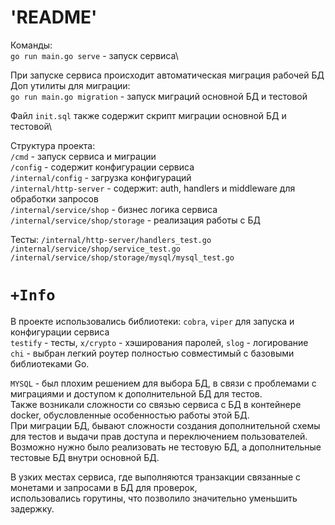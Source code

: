 # 'README'

Команды:\
`go run main.go serve` - запуск сервиса\

При запуске сервиса происходит автоматическая миграция рабочей БД\
Доп утилиты для миграции:\
`go run main.go migration` - запуск миграций основной БД и тестовой

Файл `init.sql` также содержит скрипт миграции основной БД и тестовой\

Структура проекта:\
`/cmd` - запуск сервиса и миграции\
`/config` - содержит конфигурации сервиса\
`/internal/config` - загрузка конфигураций\
`/internal/http-server` - содержит: auth, handlers и middleware для обработки запросов\
`/internal/service/shop` - бизнес логика сервиса\
`/internal/service/shop/storage` - реализация работы с БД

Тесты:
`/internal/http-server/handlers_test.go`\
`/internal/service/shop/service_test.go`\
`/internal/service/shop/storage/mysql/mysql_test.go`

# `+Info`

В проекте использовались библиотеки: `cobra`, `viper` для запуска и конфигурации сервиса\
`testify` - тесты, `x/crypto` - хэширования паролей, `slog` - логирование\
`chi` - выбран легкий роутер полностью совместимый с базовыми библиотеками Go.

`MYSQL` - был плохим решением для выбора БД, в связи с проблемами с миграциями и доступом к дополнительной БД для тестов.\
Также возникали сложности со связью сервиса с БД в контейнере docker, обусловленные особенностью работы этой БД.\
При миграции БД, бывают сложности создания дополнительной схемы для тестов и выдачи прав доступа и переключением пользователей.\
Возможно нужно было реализовать не тестовую БД, а дополнительные тестовые БД внутри основной БД.

В узких местах сервиса, где выполняются транзакции связанные с монетами и запросами в БД для проверок,\
использовались горутины, что позволило значительно уменьшить задержку.

